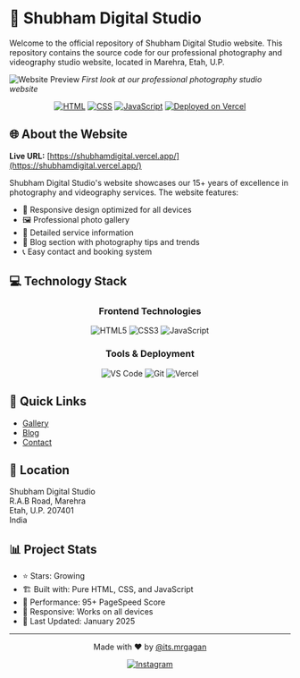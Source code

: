 # 📸 Shubham Digital Studio

Welcome to the official repository of Shubham Digital Studio website. This repository contains the source code for our professional photography and videography studio website, located in Marehra, Etah, U.P.

![Website Preview](assets/preview.png)
*First look at our professional photography studio website*

<div align="center">

[![HTML](https://img.shields.io/badge/HTML-55%25-orange?style=for-the-badge&logo=html5)](https://shubhamdigital.vercel.app/)
[![CSS](https://img.shields.io/badge/CSS-30%25-blue?style=for-the-badge&logo=css3)](https://shubhamdigital.vercel.app/)
[![JavaScript](https://img.shields.io/badge/JavaScript-15%25-yellow?style=for-the-badge&logo=javascript)](https://shubhamdigital.vercel.app/)
[![Deployed on Vercel](https://img.shields.io/badge/Deployed%20on-Vercel-black?style=for-the-badge&logo=vercel)](https://shubhamdigital.vercel.app/)

</div>

## 🌐 About the Website

**Live URL:** [https://shubhamdigital.vercel.app/](https://shubhamdigital.vercel.app/)

Shubham Digital Studio's website showcases our 15+ years of excellence in photography and videography services. The website features:

- 📱 Responsive design optimized for all devices
- 🖼️ Professional photo gallery
- 📝 Detailed service information
- 📰 Blog section with photography tips and trends
- 📞 Easy contact and booking system

## 💻 Technology Stack

<div align="center">

### Frontend Technologies
![HTML5](https://img.shields.io/badge/HTML5-E34F26?style=for-the-badge&logo=html5&logoColor=white)
![CSS3](https://img.shields.io/badge/CSS3-1572B6?style=for-the-badge&logo=css3&logoColor=white)
![JavaScript](https://img.shields.io/badge/JavaScript-F7DF1E?style=for-the-badge&logo=javascript&logoColor=black)

### Tools & Deployment
![VS Code](https://img.shields.io/badge/VS_Code-0078D4?style=for-the-badge&logo=visual%20studio%20code&logoColor=white)
![Git](https://img.shields.io/badge/Git-F05032?style=for-the-badge&logo=git&logoColor=white)
![Vercel](https://img.shields.io/badge/Vercel-000000?style=for-the-badge&logo=vercel&logoColor=white)

</div>

## 🔗 Quick Links

- [Gallery](https://shubhamdigital.vercel.app/gallery.html)
- [Blog](https://shubhamdigital.vercel.app/blog/blog.html)
- [Contact](https://shubhamdigital.vercel.app/#contact)

## 📍 Location

Shubham Digital Studio  
R.A.B Road, Marehra  
Etah, U.P. 207401  
India

## 📊 Project Stats

- ⭐ Stars: Growing
- 🏗️ Built with: Pure HTML, CSS, and JavaScript
- 🚀 Performance: 95+ PageSpeed Score
- 📱 Responsive: Works on all devices
- 🔄 Last Updated: January 2025

---
<div align="center">

Made with ❤️ by [@its.mrgagan](https://instagram.com/its.mrgagan)

[![Instagram](https://img.shields.io/badge/Instagram-E4405F?style=for-the-badge&logo=instagram&logoColor=white)](https://instagram.com/its.mrgagan)

</div>
